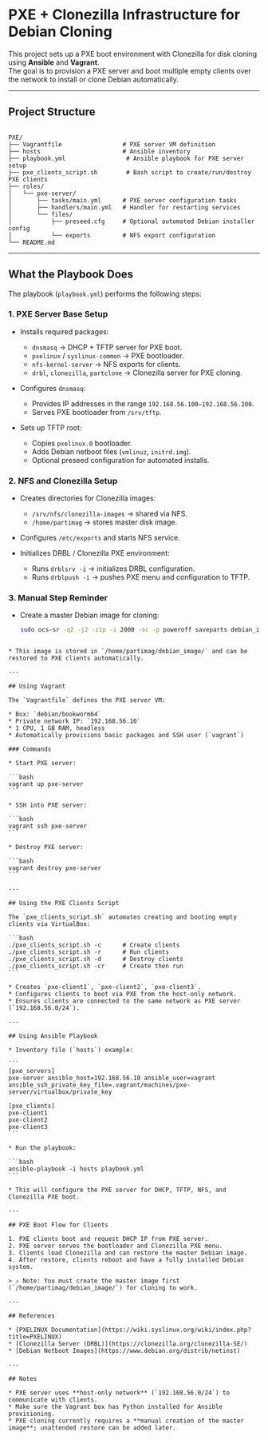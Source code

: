
# PXE + Clonezilla Infrastructure for Debian Cloning

This project sets up a PXE boot environment with Clonezilla for disk cloning using **Ansible** and **Vagrant**.  
The goal is to provision a PXE server and boot multiple empty clients over the network to install or clone Debian automatically.

---

## Project Structure

```

PXE/
├── Vagrantfile                 # PXE server VM definition
├── hosts                       # Ansible inventory
├── playbook.yml                 # Ansible playbook for PXE server setup
├── pxe_clients_script.sh        # Bash script to create/run/destroy PXE clients
├── roles/
│   └── pxe-server/
│       ├── tasks/main.yml      # PXE server configuration tasks
│       ├── handlers/main.yml   # Handler for restarting services
│       └── files/
│           ├── preseed.cfg     # Optional automated Debian installer config
│           └── exports         # NFS export configuration
└── README.md

````

---

## What the Playbook Does

The playbook (`playbook.yml`) performs the following steps:

### 1. PXE Server Base Setup

- Installs required packages:
  - `dnsmasq` → DHCP + TFTP server for PXE boot.
  - `pxelinux` / `syslinux-common` → PXE bootloader.
  - `nfs-kernel-server` → NFS exports for clients.
  - `drbl`, `clonezilla`, `partclone` → Clonezilla server for PXE cloning.

- Configures `dnsmasq`:
  - Provides IP addresses in the range `192.168.56.100–192.168.56.200`.
  - Serves PXE bootloader from `/srv/tftp`.

- Sets up TFTP root:
  - Copies `pxelinux.0` bootloader.
  - Adds Debian netboot files (`vmlinuz`, `initrd.img`).
  - Optional preseed configuration for automated installs.

### 2. NFS and Clonezilla Setup

- Creates directories for Clonezilla images:
  - `/srv/nfs/clonezilla-images` → shared via NFS.
  - `/home/partimag` → stores master disk image.

- Configures `/etc/exports` and starts NFS service.

- Initializes DRBL / Clonezilla PXE environment:
  - Runs `drblsrv -i` → initializes DRBL configuration.
  - Runs `drblpush -i` → pushes PXE menu and configuration to TFTP.

### 3. Manual Step Reminder

- Create a master Debian image for cloning:
  ```bash
  sudo ocs-sr -q2 -j2 -z1p -i 2000 -sc -p poweroff saveparts debian_image sda
````

* This image is stored in `/home/partimag/debian_image/` and can be restored to PXE clients automatically.

---

## Using Vagrant

The `Vagrantfile` defines the PXE server VM:

* Box: `debian/bookworm64`
* Private network IP: `192.168.56.10`
* 1 CPU, 1 GB RAM, headless
* Automatically provisions basic packages and SSH user (`vagrant`)

### Commands

* Start PXE server:

```bash
vagrant up pxe-server
```

* SSH into PXE server:

```bash
vagrant ssh pxe-server
```

* Destroy PXE server:

```bash
vagrant destroy pxe-server
```

---

## Using the PXE Clients Script

The `pxe_clients_script.sh` automates creating and booting empty clients via VirtualBox:

```bash
./pxe_clients_script.sh -c      # Create clients
./pxe_clients_script.sh -r      # Run clients
./pxe_clients_script.sh -d      # Destroy clients
./pxe_clients_script.sh -cr     # Create then run
```

* Creates `pxe-client1`, `pxe-client2`, `pxe-client3`.
* Configures clients to boot via PXE from the host-only network.
* Ensures clients are connected to the same network as PXE server (`192.168.56.0/24`).

---

## Using Ansible Playbook

* Inventory file (`hosts`) example:

```
[pxe_servers]
pxe-server ansible_host=192.168.56.10 ansible_user=vagrant ansible_ssh_private_key_file=.vagrant/machines/pxe-server/virtualbox/private_key

[pxe_clients]
pxe-client1
pxe-client2
pxe-client3
```

* Run the playbook:

```bash
ansible-playbook -i hosts playbook.yml
```

* This will configure the PXE server for DHCP, TFTP, NFS, and Clonezilla PXE boot.

---

## PXE Boot Flow for Clients

1. PXE clients boot and request DHCP IP from PXE server.
2. PXE server serves the bootloader and Clonezilla PXE menu.
3. Clients load Clonezilla and can restore the master Debian image.
4. After restore, clients reboot and have a fully installed Debian system.

> ⚠️ Note: You must create the master image first (`/home/partimag/debian_image/`) for cloning to work.

---

## References

* [PXELINUX Documentation](https://wiki.syslinux.org/wiki/index.php?title=PXELINUX)
* [Clonezilla Server (DRBL)](https://clonezilla.org/clonezilla-SE/)
* [Debian Netboot Images](https://www.debian.org/distrib/netinst)

---

## Notes

* PXE server uses **host-only network** (`192.168.56.0/24`) to communicate with clients.
* Make sure the Vagrant box has Python installed for Ansible provisioning.
* PXE cloning currently requires a **manual creation of the master image**; unattended restore can be added later.

